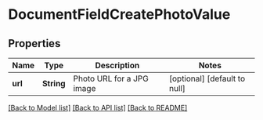 # DocumentFieldCreatePhotoValue

## Properties
Name | Type | Description | Notes
------------ | ------------- | ------------- | -------------
**url** | **String** | Photo URL for a JPG image | [optional] [default to null]

[[Back to Model list]](../README.md#documentation-for-models) [[Back to API list]](../README.md#documentation-for-api-endpoints) [[Back to README]](../README.md)


